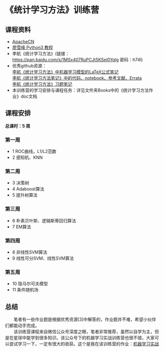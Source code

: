 # 《统计学习方法》训练营

## 课程资料
- [ApacheCN](http://ml.apachecn.org/mlia/)
- [廖雪峰 Python3 教程](https://www.liaoxuefeng.com/wiki/0014316089557264a6b348958f449949df42a6d3a2e542c000)
- 李航《统计学习方法》(链接：https://pan.baidu.com/s/1MSx407RuPCJt5KSej0Yqlg 密码：h74l)
- 优秀github资源：  
[李航《统计学习方法》中机器学习模型的LaTeX公式笔记](https://github.com/anch3or/Machine-Learning-Notes)  
[李航《统计学习方法笔记》中的代码、notebook、参考文献、Errata](https://github.com/SmirkCao/Lihang)  
[李航《统计学习方法》习题笔记](https://sine-x.com/statistical-learning-method)
- 本训练营的学习安排与课程任务：详见文件夹Books中的《统计学习方法作业》doc文档

## 课程安排
**总课时：5 周**

### 第一周
- 1 ROC曲线，L1/L2范数
- 2 感知机、KNN

### 第二周
- 3 决策树
- 4 Adaboost算法
- 5 提升树算法

### 第三周
- 6 朴素贝叶斯、逻辑斯蒂回归算法
- 7 EM算法

### 第四周
- 8 非线性SVM算法
- 9 线性可分SVM、线性SVM算法

### 第五周
- 10 隐马尔可夫模型
- 11 条件随机场

## 总结
&emsp;&emsp;笔者有一些作业题是根据优秀资源[3]中解答的，作业题并不难，希望小伙伴们都能动手完成。  
&emsp;&emsp;该训练营课程来自微信公众号深度之眼，笔者非常推荐，虽然以自学为主，但是在星球中能学到很多知识。该公众号下的机器学习实战训练营也很不错，大家可以尝试学习一下，一定有很大的收获。这个是我在该训练营的作业：[机器学习实战](https://github.com/Relph1119/MachineLearningInAction-Camp)

